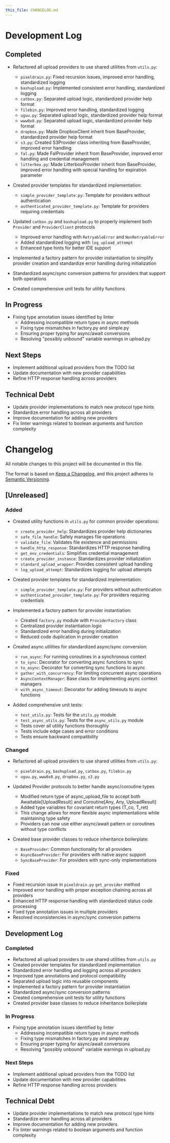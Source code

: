 ```yaml
---
this_file: CHANGELOG.md
---
```


# Development Log

## Completed

- Refactored all upload providers to use shared utilities from `utils.py`:
  - `pixeldrain.py`: Fixed recursion issues, improved error handling, standardized logging
  - `bashupload.py`: Implemented consistent error handling, standardized logging
  - `catbox.py`: Separated upload logic, standardized provider help format
  - `filebin.py`: Improved error handling, standardized logging
  - `uguu.py`: Separated upload logic, standardized provider help format
  - `www0x0.py`: Separated upload logic, standardized provider help format
  - `dropbox.py`: Made DropboxClient inherit from BaseProvider, standardized provider help format
  - `s3.py`: Created S3Provider class inheriting from BaseProvider, improved error handling
  - `fal.py`: Made FalProvider inherit from BaseProvider, improved error handling and credential management
  - `litterbox.py`: Made LitterboxProvider inherit from BaseProvider, improved error handling with special handling for expiration parameter

- Created provider templates for standardized implementation:
  - `simple_provider_template.py`: Template for providers without authentication
  - `authenticated_provider_template.py`: Template for providers requiring credentials

- Updated `catbox.py` and `bashupload.py` to properly implement both `Provider` and `ProviderClient` protocols
  - Improved error handling with `RetryableError` and `NonRetryableError`
  - Added standardized logging with `log_upload_attempt`
  - Enhanced type hints for better IDE support

- Implemented a factory pattern for provider instantiation to simplify provider creation and standardize error handling during initialization

- Standardized async/sync conversion patterns for providers that support both operations

- Created comprehensive unit tests for utility functions

## In Progress

- Fixing type annotation issues identified by linter
  - Addressing incompatible return types in async methods
  - Fixing type mismatches in factory.py and simple.py
  - Ensuring proper typing for async/await conversions
  - Resolving "possibly unbound" variable warnings in upload.py

## Next Steps

- Implement additional upload providers from the TODO list
- Update documentation with new provider capabilities
- Refine HTTP response handling across providers

## Technical Debt

- Update provider implementations to match new protocol type hints
- Standardize error handling across all providers
- Improve documentation for adding new providers
- Fix linter warnings related to boolean arguments and function complexity

# Changelog

All notable changes to this project will be documented in this file.

The format is based on [Keep a Changelog](https://keepachangelog.com/en/1.0.0/),
and this project adheres to [Semantic Versioning](https://semver.org/spec/v2.0.0.html).

## [Unreleased]

### Added
- Created utility functions in `utils.py` for common provider operations:
  - `create_provider_help`: Standardizes provider help dictionaries
  - `safe_file_handle`: Safely manages file operations
  - `validate_file`: Validates file existence and permissions
  - `handle_http_response`: Standardizes HTTP response handling
  - `get_env_credentials`: Simplifies credential management
  - `create_provider_instance`: Standardizes provider initialization
  - `standard_upload_wrapper`: Provides consistent upload handling
  - `log_upload_attempt`: Standardizes logging for upload attempts

- Created provider templates for standardized implementation:
  - `simple_provider_template.py`: For providers without authentication
  - `authenticated_provider_template.py`: For providers requiring credentials

- Implemented a factory pattern for provider instantiation:
  - Created `factory.py` module with `ProviderFactory` class
  - Centralized provider instantiation logic
  - Standardized error handling during initialization
  - Reduced code duplication in provider creation

- Created async utilities for standardized async/sync conversion:
  - `run_async`: For running coroutines in a synchronous context
  - `to_sync`: Decorator for converting async functions to sync
  - `to_async`: Decorator for converting sync functions to async
  - `gather_with_concurrency`: For limiting concurrent async operations
  - `AsyncContextManager`: Base class for implementing async context managers
  - `with_async_timeout`: Decorator for adding timeouts to async functions

- Added comprehensive unit tests:
  - `test_utils.py`: Tests for the `utils.py` module
  - `test_async_utils.py`: Tests for the `async_utils.py` module
  - Tests cover all utility functions thoroughly
  - Tests include edge cases and error conditions
  - Tests ensure backward compatibility

### Changed
- Refactored all upload providers to use shared utilities from `utils.py`:
  - `pixeldrain.py`, `bashupload.py`, `catbox.py`, `filebin.py`
  - `uguu.py`, `www0x0.py`, `dropbox.py`, `s3.py`

- Updated Provider protocols to better handle async/coroutine types
  - Modified return type of async_upload_file to accept both Awaitable[UploadResult] and Coroutine[Any, Any, UploadResult]
  - Added type variables for covariant return types (T_co, T_ret)
  - This change allows for more flexible async implementations while maintaining type safety
  - Providers can now use either async/await pattern or coroutines without type conflicts

- Created base provider classes to reduce inheritance boilerplate:
  - `BaseProvider`: Common functionality for all providers
  - `AsyncBaseProvider`: For providers with native async support
  - `SyncBaseProvider`: For providers with sync-only implementations

### Fixed
- Fixed recursion issue in `pixeldrain.py` `get_provider` method
- Improved error handling with proper exception chaining across all providers
- Enhanced HTTP response handling with standardized status code processing
- Fixed type annotation issues in multiple providers
- Resolved inconsistencies in async/sync conversion patterns

## Development Log

### Completed
- Refactored all upload providers to use shared utilities from `utils.py`
- Created provider templates for standardized implementation
- Standardized error handling and logging across all providers
- Improved type annotations and protocol compatibility
- Separated upload logic into reusable components
- Implemented a factory pattern for provider instantiation
- Standardized async/sync conversion patterns
- Created comprehensive unit tests for utility functions
- Created provider base classes to reduce inheritance boilerplate

### In Progress
- Fixing type annotation issues identified by linter
  - Addressing incompatible return types in async methods
  - Fixing type mismatches in factory.py and simple.py
  - Ensuring proper typing for async/await conversions
  - Resolving "possibly unbound" variable warnings in upload.py

### Next Steps
- Implement additional upload providers from the TODO list
- Update documentation with new provider capabilities
- Refine HTTP response handling across providers

## Technical Debt
- Update provider implementations to match new protocol type hints
- Standardize error handling across all providers
- Improve documentation for adding new providers
- Fix linter warnings related to boolean arguments and function complexity

